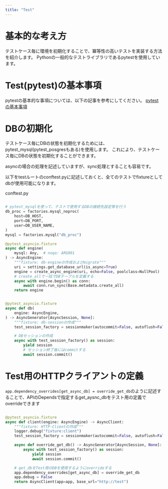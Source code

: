 ```yaml
---
title: "Test"
---
```


# 基本的な考え方

テストケース毎に環境を初期化することで、冪等性の高いテストを実装する方法を紹介します。
Pythonの一般的なテストライブラリであるpytestを使用しています。


# Test(pytest)の基本事項

pytestの基本的な事項については、以下の記事を参考にしてください。
[pytestの基本事項](https://zenn.dev/tk_resilie/articles/python_test_template)

# DBの初期化

テストケース毎にDBの状態を初期化するためには、pytest_mysql(pytest_posgresもある)を使用します。
これにより、テストケース毎にDBの状態を初期化することができます。

asyncの場合の処理を記述していますが、sync処理とすることも容易です。

以下をtestルートのconftest.pyに記述しておくと、全てのテストでfixtureとしてdbが使用可能になります。

conftest.py
```python

# pytest_mysqlを使って、テストで使用するDBの接続先設定等を行う
db_proc = factories.mysql_noproc(
    host=DB_HOST,
    port=DB_PORT,
    user=DB_USER_NAME,
)
mysql = factories.mysql("db_proc")

@pytest_asyncio.fixture
async def engine(
    mysql: Any,  # noqa: ARG001
) -> AsyncEngine:
    """fixture: db-engineの作成およびmigrate"""
    uri = settings.get_database_url(is_async=True)
    engine = create_async_engine(uri, echo=False, poolclass=NullPool)
    # create_allで一括でDBテーブルを定義する
    async with engine.begin() as conn:
        await conn.run_sync(Base.metadata.create_all)
    return engine


@pytest_asyncio.fixture
async def db(
    engine: AsyncEngine,
) -> AsyncGenerator[AsyncSession, None]:
    """fixture: db-sessionの作成"""
    test_session_factory = sessionmaker(autocommit=False, autoflush=False, bind=engine, class_=AsyncSession)

    # DBセッションの作成
    async with test_session_factory() as session:
        yield session
        # セッション終了後にはcommitする
        await session.commit()

```

# Test用のHTTPクライアントの定義

```app.dependency_overrides[get_async_db] = override_get_db```のように記述することで、APIのDependsで指定するget_aysnc_dbをテスト用の定義でoverrideできます

```python

@pytest_asyncio.fixture
async def client(engine: AsyncEngine) -> AsyncClient:
    """fixture: HTTP-Clientの作成"""
    logger.debug("fixture:client")
    test_session_factory = sessionmaker(autocommit=False, autoflush=False, bind=engine, class_=AsyncSession)

    async def override_get_db() -> AsyncGenerator[AsyncSession, None]:
        async with test_session_factory() as session:
            yield session
            await session.commit()

    # get_dbをTest用のDBを使用するようにoverrideする
    app.dependency_overrides[get_async_db] = override_get_db
    app.debug = False
    return AsyncClient(app=app, base_url="http://test")

```
